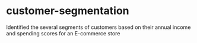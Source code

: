 # customer-segmentation
Identified the several segments of customers based on their annual income and spending scores for an E-commerce store
